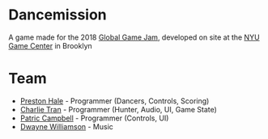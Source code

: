 # Dancemission
A game made for the 2018 [Global Game Jam](https://globalgamejam.org/), developed on site at the [NYU Game Center](http://gamecenter.nyu.edu/) in Brooklyn

# Team
* [Preston Hale](https://github.com/prestonhale) - Programmer (Dancers, Controls, Scoring)  
* [Charlie Tran](https://github.com/charlietran) - Programmer (Hunter, Audio, UI, Game State)
* [Patric Campbell](https://github.com/PatricCampbell) - Programmer (Controls, UI)
* [Dwayne Williamson](https://soundcloud.com/dwayne-williamson) - Music
